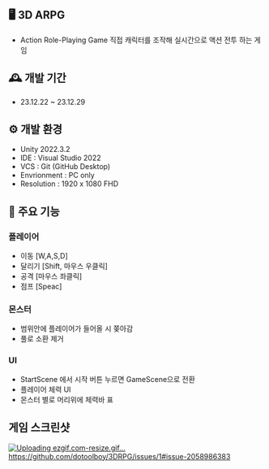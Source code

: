 ## 🖥️ 3D ARPG
- Action Role-Playing Game 직접 캐릭터를 조작해 실시간으로 액션 전투 하는 게임

## 🕰️ 개발 기간
- 23.12.22 ~ 23.12.29

## ⚙️ 개발 환경
- Unity 2022.3.2
- IDE : Visual Studio 2022
- VCS : Git (GitHub Desktop)
- Envrionment : PC only
- Resolution : 1920 x 1080 FHD

## 📌 주요 기능
### 플레이어
- 이동 [W,A,S,D]
- 달리기 [Shift, 마우스 우클릭]
- 공격 [마우스 좌클릭]
- 점프 [Speac]

### 몬스터
- 범위안에 플레이어가 들어올 시 쫒아감
- 풀로 소환 제거

### UI
- StartScene 에서 시작 버튼 누르면 GameScene으로 전환
- 플레이어 체력 UI
- 몬스터 별로 머리위에 체력바 표

## 게임 스크린샷
[![Uploading ezgif.com-resize.gif…]()](https://github.com/dotoolboy/3DRPG/issues/1#issue-2058986383)https://github.com/dotoolboy/3DRPG/issues/1#issue-2058986383
